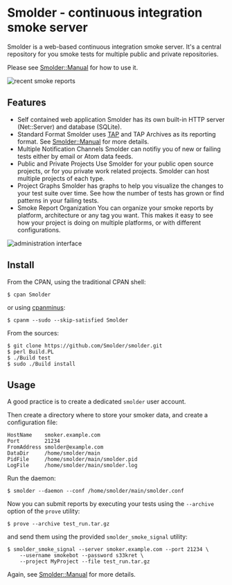 Smolder - continuous integration smoke server
=============================================

Smolder is a web-based continuous integration smoke server. It's a central
repository for you smoke tests for multiple public and private repositories.

Please see [Smolder::Manual](https://metacpan.org/module/Smolder::Manual)
for how to use it.

![recent smoke reports](http://i.imgur.com/Hb2cD.png)

Features
--------
* Self contained web application
  Smolder has its own built-in HTTP server (Net::Server) and database (SQLite).
* Standard Format
  Smolder uses [TAP](http://en.wikipedia.org/wiki/Test_Anything_Protocol)
  and TAP Archives as its reporting format.
  See [Smolder::Manual](https://metacpan.org/module/Smolder::Manual) for
  more details.
* Multiple Notification Channels
  Smolder can notifiy you of new or failing tests either by email or Atom
  data feeds.
* Public and Private Projects
  Use Smolder for your public open source projects, or for you private work
  related projects. Smolder can host multiple projects of each type.
* Project Graphs
  Smolder has graphs to help you visualize the changes to your test suite
  over time. See how the number of tests has grown or find patterns in
  your failing tests.
* Smoke Report Organization
  You can organize your smoke reports by platform, architecture or any tag
  you want. This makes it easy to see how your project is doing on multiple
  platforms, or with different configurations.

![administration interface](http://i.imgur.com/ASTGB.png)

Install
-------
From the CPAN, using the traditional CPAN shell:

    $ cpan Smolder

or using [cpanminus](https://metacpan.org/module/App::cpanminus):

    $ cpanm --sudo --skip-satisfied Smolder

From the sources:

    $ git clone https://github.com/Smolder/smolder.git
    $ perl Build.PL
    $ ./Build test
    $ sudo ./Build install

Usage
-----
A good practice is to create a dedicated `smolder` user account.

Then create a directory where to store your smoker data, and create
a configuration file:

    HostName    smoker.example.com
    Port        21234
    FromAddress smolder@example.com
    DataDir     /home/smolder/main
    PidFile     /home/smolder/main/smolder.pid
    LogFile     /home/smolder/main/smolder.log

Run the daemon:

    $ smolder --daemon --conf /home/smolder/main/smolder.conf

Now you can submit reports by executing your tests using the `--archive`
option of the `prove` utility:

    $ prove --archive test_run.tar.gz

and send them using the provided `smolder_smoke_signal` utility:

    $ smolder_smoke_signal --server smoker.example.com --port 21234 \
        --username smokebot --password s33kret \
        --project MyProject --file test_run.tar.gz

Again, see [Smolder::Manual](https://metacpan.org/module/Smolder::Manual)
for more details.

